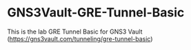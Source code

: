 # GNS3Vault-GRE-Tunnel-Basic
This is the lab GRE Tunnel Basic for GNS3 Vault (https://gns3vault.com/tunneling/gre-tunnel-basic)
